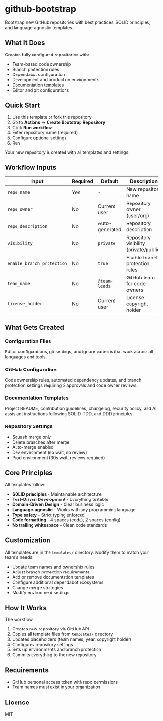 # github-bootstrap

Bootstrap new GitHub repositories with best practices, SOLID principles, and language-agnostic templates.

## What It Does

Creates fully configured repositories with:
- Team-based code ownership
- Branch protection rules
- Dependabot configuration
- Development and production environments
- Documentation templates
- Editor and git configurations

## Quick Start

1. Use this template or fork this repository
2. Go to **Actions** → **Create Bootstrap Repository**
3. Click **Run workflow**
4. Enter repository name (required)
5. Configure optional settings
6. Run

Your new repository is created with all templates and settings.

## Workflow Inputs

| Input | Required | Default | Description |
|-------|----------|---------|-------------|
| `repo_name` | Yes | - | New repository name |
| `repo_owner` | No | Current user | Repository owner (user/org) |
| `repo_description` | No | Auto-generated | Repository description |
| `visibility` | No | `private` | Repository visibility (private/public) |
| `enable_branch_protection` | No | `true` | Enable branch protection rules |
| `team_name` | No | `@team-leads` | GitHub team for code owners |
| `license_holder` | No | Current user | License copyright holder |

## What Gets Created

### Configuration Files
Editor configurations, git settings, and ignore patterns that work across all languages and tools.

### GitHub Configuration
Code ownership rules, automated dependency updates, and branch protection settings requiring 2 approvals and code owner reviews.

### Documentation Templates
Project README, contribution guidelines, changelog, security policy, and AI assistant instructions following SOLID, TDD, and DDD principles.

### Repository Settings
- Squash merge only
- Delete branches after merge
- Auto-merge enabled
- Dev environment (no wait, no review)
- Prod environment (30s wait, reviews required)

## Core Principles

All templates follow:
- **SOLID principles** - Maintainable architecture
- **Test-Driven Development** - Everything testable
- **Domain-Driven Design** - Clear business logic
- **Language-agnostic** - Works with any programming language
- **Type safety** - Strict typing enforced
- **Code formatting** - 4 spaces (code), 2 spaces (config)
- **No trailing whitespace** - Clean code standards

## Customization

All templates are in the `templates/` directory. Modify them to match your team's needs:
- Update team names and ownership rules
- Adjust branch protection requirements
- Add or remove documentation templates
- Configure additional dependabot ecosystems
- Change merge strategies
- Modify environment settings

## How It Works

The workflow:
1. Creates new repository via GitHub API
2. Copies all template files from `templates/` directory
3. Updates placeholders (team names, year, copyright holder)
4. Configures repository settings
5. Sets up environments and branch protection
6. Commits everything to the new repository

## Requirements

- GitHub personal access token with repo permissions
- Team names must exist in your organization

## License

MIT
